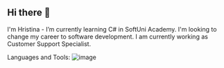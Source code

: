 ## Hi there 👋

I'm Hristina - I’m currently learning C# in SoftUni Academy.
I'm looking to change my career to software development. I am currently working as Customer Support Specialist.

Languages and Tools:
![image](https://github.com/user-attachments/assets/1e3db5ca-aadc-4203-b465-b17731752611)


<!--
**hstoykova/hstoykova** is a ✨ _special_ ✨ repository because its `README.md` (this file) appears on your GitHub profile.

Here are some ideas to get you started:

- 🔭 I’m currently working on ...
- 🌱 I’m currently learning ...
- 👯 I’m looking to collaborate on ...
- 🤔 I’m looking for help with ...
- 💬 Ask me about ...
- 📫 How to reach me: ...
- 😄 Pronouns: ...
- ⚡ Fun fact: ...
-->
